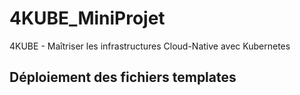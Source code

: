 # 4KUBE_MiniProjet
4KUBE - Maîtriser les infrastructures Cloud-Native avec Kubernetes

## Déploiement des fichiers templates
